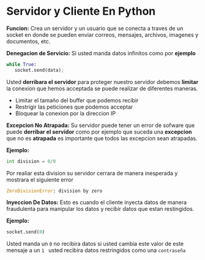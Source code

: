 # Servidor y Cliente En Python

**Funcion:** Crea un servidor y un usuario que se conecta a traves de un socket en donde se pueden enviar correos, mensajes, archivos, imagenes y documentos, etc.

**Denegacion de Servicio:** Si usted manda datos infinitos como por **ejemplo**

   ```python
while True:
      socket.send(data);
```
Usted **derribara el servidor** para proteger nuestro servidor debemos **limitar** la conexion que hemos acceptada se puede realizar de diferentes maneras.

* Limitar el tamaño del buffer que podemos recibir
* Restrigir las peticiones que podemos acceptar
* Bloquear la conexion por la direccion IP


**Excepcion No Atrapada:** Su servidor puede tener un error de sofware que puede **derribar el servidor** como por ejemplo que suceda una **excepcion** que no es **atrapada** es importante que todos las excepcion sean atrapadas.

**Ejemplo:**
   ```python
int division = 0/0
```
Por realiar esta division su servidor cerrara de manera inesperada y mostrara el siguiente error
   ```python
ZeroDivisionError: division by zero
```

**Inyeccion De Datos:** Esto es cuando el cliente inyecta datos de manera fraudulenta para manipular los datos y recibir datos que estan restingidos.

**Ejemplo:**
   ```python
socket.send(0)
```

Usted manda un ```0``` no recibira datos si usted cambia este valor de este mensaje a un ```1 ``` usted recibira datos restringidos como una ```contraseña``` 




